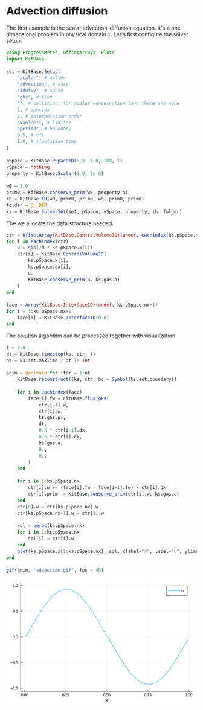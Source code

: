 # Advection diffusion

The first example is the scalar advection-diffusion equation.
It's a one dimensional problem in physical domain ``x``.
Let's first configure the solver setup.
```julia
using ProgressMeter, OffsetArrays, Plots
import KitBase

set = KitBase.Setup(
    "scalar", # matter
    "advection", # case
    "1d0f0v", # space
    "gks", # flux
    "", # collision: for scalar conservation laws there are none
    1, # species
    2, # interpolation order
    "vanleer", # limiter
    "period", # boundary
    0.5, # cfl
    1.0, # simulation time
)

pSpace = KitBase.PSpace1D(0.0, 1.0, 100, 1)
vSpace = nothing
property = KitBase.Scalar(1.0, 1e-6)

w0 = 1.0
prim0 = KitBase.conserve_prim(w0, property.a)
ib = KitBase.IB(w0, prim0, prim0, w0, prim0, prim0)
folder = @__DIR__
ks = KitBase.SolverSet(set, pSpace, vSpace, property, ib, folder)
```

The we allocate the data structure needed.
```julia
ctr = OffsetArray{KitBase.ControlVolume1D}(undef, eachindex(ks.pSpace.x))
for i in eachindex(ctr)
    u = sin(2π * ks.pSpace.x[i])
    ctr[i] = KitBase.ControlVolume1D(
        ks.pSpace.x[i],
        ks.pSpace.dx[i],
        u,
        KitBase.conserve_prim(u, ks.gas.a)
    )
end

face = Array{KitBase.Interface1D}(undef, ks.pSpace.nx+1)
for i = 1:ks.pSpace.nx+1
    face[i] = KitBase.Interface1D(0.0)
end
```

The solution algorithm can be processed together with visualization.
```julia
t = 0.0
dt = KitBase.timestep(ks, ctr, t)
nt = ks.set.maxTime / dt |> Int

anim = @animate for iter = 1:nt
    KitBase.reconstruct!(ks, ctr; bc = Symbol(ks.set.boundary))
    
    for i in eachindex(face)
        face[i].fw = KitBase.flux_gks(
            ctr[i-1].w,
            ctr[i].w,
            ks.gas.μᵣ,
            dt,
            0.5 * ctr[i-1].dx,
            0.5 * ctr[i].dx,
            ks.gas.a,
            0.,
            0.,
        )
    end

    for i in 1:ks.pSpace.nx
        ctr[i].w += (face[i].fw - face[i+1].fw) / ctr[i].dx
        ctr[i].prim .= KitBase.conserve_prim(ctr[i].w, ks.gas.a)
    end
    ctr[0].w = ctr[ks.pSpace.nx].w
    ctr[ks.pSpace.nx+1].w = ctr[1].w

    sol = zeros(ks.pSpace.nx)
    for i in 1:ks.pSpace.nx
        sol[i] = ctr[i].w
    end
    plot(ks.pSpace.x[1:ks.pSpace.nx], sol, xlabel="x", label="u", ylims=[-1, 1])
end

gif(anim, "advection.gif", fps = 45)
```

![](./assets/advection.gif)